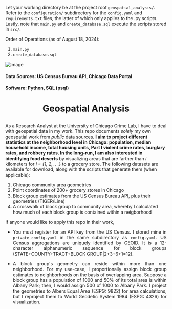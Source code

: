 Let your working directory be at the project root `geospatial_analysis/`. Refer to the `configuration/` subdirectory for the `config.yaml` and `requirements.txt` files, the latter of which only applies to the .py scripts. Lastly, note that `main.py` and `create_database.sql` execute the scripts stored in `src/`.

Order of Operations (as of August 18, 2024):
1. `main.py`
2. `create_database.sql`

![image](https://github.com/user-attachments/assets/0447cd8d-efae-40a6-9b5b-97696a524e5a)


#### Data Sources: US Census Bureau API, Chicago Data Portal
#### Software: Python, SQL (psql)

# <p align="center"> Geospatial Analysis <p align="center">
  
As a Research Analyst at the University of Chicago Crime Lab, I have to deal with geospatial data in my work. This repo documents *solely* my own geospatial work from *public* data sources. **I aim to project different statistics at the neighborhood level in Chicago: population, median household income, total housing units, Part I violent crime rates, burglary rates, and robbery rates. In the long-run, I am also interested in identifying food deserts** by visualizing areas that are farther than *i* kilometers for *i = {1, 2,. . .}* to a grocery store. The following datasets are available for download, along with the scripts that generate them (when applicable):

1. Chicago community area geometries
2. Point coordinates of 200+ grocery stores in Chicago
3. Block group estimates from the US Census Bureau API, plus their geometries (TIGER/Line)
4. A crosswalk of block group to community area, whereby I calculated how much of each block group is contained within a neigborhood

If anyone would like to apply this repo in their work,
<div style="text-align: justify;">

- You must register for an API key from the US Census. I stored mine in `private_config.yaml` in the same subdirectory as `config.yaml`. US Census aggregations are uniquely identified by GEOID. It is a 12-character alphanumeric sequence for block groups (STATE+COUNTY+TRACT+BLOCK GROUP|2+3+6+1=12).

- A block group's geometry can reside within more than one neighborhood. For my use-case, I proportionally assign block group estimates to neighborhoods on the basis of overlapping area. Suppose a block group has a population of 1000 and 50% of its total area is within Albany Park; then, I would assign 500 of 1000 to Albany Park. I project the geometries to Albers Equal Area (ESPG: 9822) for area calculations, but I reproject them to World Geodetic System 1984 (ESPG: 4326) for visualization.
</div>
